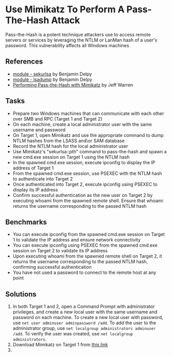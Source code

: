 # Use Mimikatz To Perform A Pass-The-Hash Attack
Pass-the-Hash is a potent technique attackers use to access remote servers or services by leveraging the NTLM or LanMan hash of a user's password. This vulnerability affects all Windows machines


## References
- [module - sekurlsa](https://github.com/gentilkiwi/mimikatz/wiki/module-~-sekurlsa) by Benjamin Delpy
- [module - lsadump](https://github.com/gentilkiwi/mimikatz/wiki/module-~-lsadump) by Benjamin Delpy
- [Performing Pass-the-Hash with Mimikatz](https://blog.stealthbits.com/passing-the-hash-with-mimikatz) by Jeff Warren


## Tasks
- Prepare two Windows machines that can communicate with each other over SMB and RPC (Target 1 and Target 2)
- On each machine, create a local administrator user with the same username and password
- On Target 1, open Mimikatz and use the appropriate command to dump NTLM hashes from the LSASS and\or SAM database
- Record the NTLM hash for the local administrator user
- Use Mimikatz's "sekurlsa::pth" command to pass-the-hash and spawn a new cmd.exe session on Target 1 using the NTLM hash
- In the spawned cmd.exe session, execute ipconfig to display the IP address of Target 1
- From the spawned cmd.exe session, use PSEXEC with the NTLM hash to authenticate into Target 2
- Once authenticated into Target 2, execute ipconfig using PSEXEC to display its IP address
- Confirm successful authentication as the new user on Target 2 by executing whoami from the spawned remote shell. Ensure that whoami returns the username corresponding to the passed NTLM hash


## Benchmarks
- You can execute ipconfig from the spawned cmd.exe session on Target 1 to validate the IP address and ensure network connectivity
- You can execute ipconfig using PSEXEC from the spawned cmd.exe session on Target 2 to validate its IP address
- Upon executing whoami from the spawned remote shell on Target 2, it returns the username corresponding to the passed NTLM hash, confirming successful authentication
- You have not used a password to connect to the remote host at any point



## Solutions
1. In both Target 1 and 2, open a Command Prompt with administrator privileges, and create a new local user with the same username and password on each machine. To create a new local user with password, use `net user adminuser adminpassword /add`. To add the user to the administrator group, use `net localgroup administrators adminuser /add`. To verify the user was created, use `net localgroup administrators`.
2. Download Mimikatz on Target 1 from [this link](https://github.com/gentilkiwi/mimikatz/archive/master.zip)
3. 




